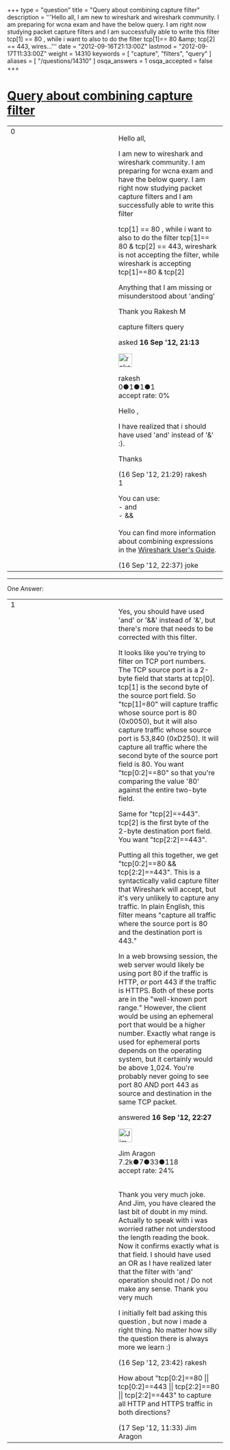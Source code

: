 +++
type = "question"
title = "Query about combining capture filter"
description = '''Hello all, I am new to wireshark and wireshark community. I am preparing for wcna exam and have the below query. I am right now studying packet capture filters and I am successfully able to write this filter  tcp[1] == 80 , while i want to also to do the filter tcp[1]== 80 &amp;amp; tcp[2] == 443, wires...'''
date = "2012-09-16T21:13:00Z"
lastmod = "2012-09-17T11:33:00Z"
weight = 14310
keywords = [ "capture", "filters", "query" ]
aliases = [ "/questions/14310" ]
osqa_answers = 1
osqa_accepted = false
+++

<div class="headNormal">

# [Query about combining capture filter](/questions/14310/query-about-combining-capture-filter)

</div>

<div id="main-body">

<div id="askform">

<table id="question-table" style="width:100%;"><colgroup><col style="width: 50%" /><col style="width: 50%" /></colgroup><tbody><tr class="odd"><td style="width: 30px; vertical-align: top"><div class="vote-buttons"><span id="post-14310-upvote" class="ajax-command post-vote up" rel="nofollow" title="I like this post (click again to cancel)"> </span><div id="post-14310-score" class="post-score" title="current number of votes">0</div><span id="post-14310-downvote" class="ajax-command post-vote down" rel="nofollow" title="I dont like this post (click again to cancel)"> </span> <span id="favorite-mark" class="ajax-command favorite-mark" rel="nofollow" title="mark/unmark this question as favorite (click again to cancel)"> </span><div id="favorite-count" class="favorite-count"></div></div></td><td><div id="item-right"><div class="question-body"><p>Hello all,</p><p>I am new to wireshark and wireshark community. I am preparing for wcna exam and have the below query. I am right now studying packet capture filters and I am successfully able to write this filter</p><p>tcp[1] == 80 , while i want to also to do the filter tcp[1]== 80 &amp; tcp[2] == 443, wireshark is not accepting the filter, while wireshark is accepting tcp[1]==80 &amp; tcp[2]</p><p>Anything that I am missing or misunderstood about 'anding'</p><p>Thank you Rakesh M</p></div><div id="question-tags" class="tags-container tags"><span class="post-tag tag-link-capture" rel="tag" title="see questions tagged &#39;capture&#39;">capture</span> <span class="post-tag tag-link-filters" rel="tag" title="see questions tagged &#39;filters&#39;">filters</span> <span class="post-tag tag-link-query" rel="tag" title="see questions tagged &#39;query&#39;">query</span></div><div id="question-controls" class="post-controls"></div><div class="post-update-info-container"><div class="post-update-info post-update-info-user"><p>asked <strong>16 Sep '12, 21:13</strong></p><img src="https://secure.gravatar.com/avatar/a993e0775b541840d488c64697f9bf65?s=32&amp;d=identicon&amp;r=g" class="gravatar" width="32" height="32" alt="rakesh&#39;s gravatar image" /><p><span>rakesh</span><br />
<span class="score" title="0 reputation points">0</span><span title="1 badges"><span class="badge1">●</span><span class="badgecount">1</span></span><span title="1 badges"><span class="silver">●</span><span class="badgecount">1</span></span><span title="1 badges"><span class="bronze">●</span><span class="badgecount">1</span></span><br />
<span class="accept_rate" title="Rate of the user&#39;s accepted answers">accept rate:</span> <span title="rakesh has no accepted answers">0%</span></p></div></div><div id="comments-container-14310" class="comments-container"><span id="14311"></span><div id="comment-14311" class="comment"><div id="post-14311-score" class="comment-score"></div><div class="comment-text"><p>Hello ,</p><p>I have realized that i should have used 'and' instead of '&amp;' :).</p><p>Thanks</p></div><div id="comment-14311-info" class="comment-info"><span class="comment-age">(16 Sep '12, 21:29)</span> <span class="comment-user userinfo">rakesh</span></div></div><span id="14314"></span><div id="comment-14314" class="comment"><div id="post-14314-score" class="comment-score">1</div><div class="comment-text"><p>You can use:<br />
- and<br />
- &amp;&amp;<br />
<br />
You can find more information about combining expressions in the <a href="http://www.wireshark.org/docs/wsug_html_chunked/ChWorkBuildDisplayFilterSection.html#id36163501">Wireshark User's Guide</a>.</p></div><div id="comment-14314-info" class="comment-info"><span class="comment-age">(16 Sep '12, 22:37)</span> <span class="comment-user userinfo">joke</span></div></div></div><div id="comment-tools-14310" class="comment-tools"></div><div class="clear"></div><div id="comment-14310-form-container" class="comment-form-container"></div><div class="clear"></div></div></td></tr></tbody></table>

------------------------------------------------------------------------

<div class="tabBar">

<span id="sort-top"></span>

<div class="headQuestions">

One Answer:

</div>

</div>

<span id="14312"></span>

<div id="answer-container-14312" class="answer">

<table style="width:100%;"><colgroup><col style="width: 50%" /><col style="width: 50%" /></colgroup><tbody><tr class="odd"><td style="width: 30px; vertical-align: top"><div class="vote-buttons"><span id="post-14312-upvote" class="ajax-command post-vote up" rel="nofollow" title="I like this post (click again to cancel)"> </span><div id="post-14312-score" class="post-score" title="current number of votes">1</div><span id="post-14312-downvote" class="ajax-command post-vote down" rel="nofollow" title="I dont like this post (click again to cancel)"> </span></div></td><td><div class="item-right"><div class="answer-body"><p>Yes, you should have used 'and' or '&amp;&amp;' instead of '&amp;', but there's more that needs to be corrected with this filter.</p><p>It looks like you're trying to filter on TCP port numbers. The TCP source port is a 2-byte field that starts at tcp[0]. tcp[1] is the second byte of the source port field. So "tcp[1]=80" will capture traffic whose source port is 80 (0x0050), but it will also capture traffic whose source port is 53,840 (0xD250). It will capture all traffic where the second byte of the source port field is 80. You want "tcp[0:2]==80" so that you're comparing the value '80' against the entire two-byte field.</p><p>Same for "tcp[2]==443". tcp[2] is the first byte of the 2-byte destination port field. You want "tcp[2:2]==443".</p><p>Putting all this together, we get "tcp[0:2]==80 &amp;&amp; tcp[2:2]==443". This is a syntactically valid capture filter that Wireshark will accept, but it's very unlikely to capture any traffic. In plain English, this filter means "capture all traffic where the source port is 80 and the destination port is 443."</p><p>In a web browsing session, the web server would likely be using port 80 if the traffic is HTTP, <em>or</em> port 443 if the traffic is HTTPS. Both of these ports are in the "well-known port range." However, the client would be using an ephemeral port that would be a higher number. Exactly what range is used for ephemeral ports depends on the operating system, but it certainly would be above 1,024. You're probably never going to see port 80 AND port 443 as source and destination in the same TCP packet.</p></div><div class="answer-controls post-controls"></div><div class="post-update-info-container"><div class="post-update-info post-update-info-user"><p>answered <strong>16 Sep '12, 22:27</strong></p><img src="https://secure.gravatar.com/avatar/071fe61f64868d98bdf4eb060b63b6ca?s=32&amp;d=identicon&amp;r=g" class="gravatar" width="32" height="32" alt="Jim%20Aragon&#39;s gravatar image" /><p><span>Jim Aragon</span><br />
<span class="score" title="7187 reputation points"><span>7.2k</span></span><span title="7 badges"><span class="badge1">●</span><span class="badgecount">7</span></span><span title="33 badges"><span class="silver">●</span><span class="badgecount">33</span></span><span title="118 badges"><span class="bronze">●</span><span class="badgecount">118</span></span><br />
<span class="accept_rate" title="Rate of the user&#39;s accepted answers">accept rate:</span> <span title="Jim Aragon has 70 accepted answers">24%</span> </br></br></p></div></div><div id="comments-container-14312" class="comments-container"><span id="14315"></span><div id="comment-14315" class="comment"><div id="post-14315-score" class="comment-score"></div><div class="comment-text"><p>Thank you very much joke. And Jim, you have cleared the last bit of doubt in my mind. Actually to speak with i was worried rather not understood the length reading the book. Now it confirms exactly what is that field. I should have used an OR as I have realized later that the filter with 'and' operation should not / Do not make any sense. Thank you very much</p><p>I initially felt bad asking this question , but now i made a right thing. No matter how silly the question there is always more we learn :)</p></div><div id="comment-14315-info" class="comment-info"><span class="comment-age">(16 Sep '12, 23:42)</span> <span class="comment-user userinfo">rakesh</span></div></div><span id="14329"></span><div id="comment-14329" class="comment"><div id="post-14329-score" class="comment-score"></div><div class="comment-text"><p>How about "tcp[0:2]==80 || tcp[0:2]==443 || tcp[2:2]==80 || tcp[2:2]==443" to capture all HTTP and HTTPS traffic in both directions?</p></div><div id="comment-14329-info" class="comment-info"><span class="comment-age">(17 Sep '12, 11:33)</span> <span class="comment-user userinfo">Jim Aragon</span></div></div></div><div id="comment-tools-14312" class="comment-tools"></div><div class="clear"></div><div id="comment-14312-form-container" class="comment-form-container"></div><div class="clear"></div></div></td></tr></tbody></table>

</div>

<div class="paginator-container-left">

</div>

</div>

</div>

